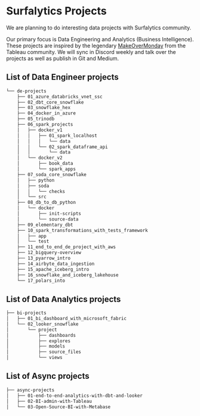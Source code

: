 # Surfalytics Projects

We are planning to do interesting data projects with Surfalytics community.

Our primary focus is Data Engineering and Analytics (Business Intelligence).  These projects are inspired by the legendary [MakeOverMonday](https://www.makeovermonday.co.uk/) from the Tableau community.
We will sync in Discord weekly and talk over the projects as well as publish in Git and Medium.

## List of Data Engineer projects

```bash
└── de-projects
    ├── 01_azure_databricks_vnet_ssc
    ├── 02_dbt_core_snowflake
    ├── 03_snowflake_hex
    ├── 04_docker_in_azure
    ├── 05_trinodb
    ├── 06_spark_projects
    │   ├── docker_v1
    │   │   ├── 01_spark_localhost
    │   │   │   └── data
    │   │   └── 02_spark_dataframe_api
    │   │       └── data
    │   └── docker_v2
    │       ├── book_data
    │       └── spark_apps
    ├── 07_soda_core_snowflake
    │   ├── python
    │   ├── soda
    │   │   └── checks
    │   └── src
    ├── 08_db_to_db_python
    │   └── docker
    │       ├── init-scripts
    │       └── source-data
    ├── 09_elementary_dbt
    ├── 10_spark_transformations_with_tests_framework
    │   ├── app
    │   └── test
    ├── 11_end_to_end_de_project_with_aws
    ├── 12_bigquery-overview
    ├── 13_pyarrow_intro
    ├── 14_airbyte_data_ingestion
    ├── 15_apache_iceberg_intro
    ├── 16_snowflake_and_iceberg_lakehouse
    └── 17_polars_into
```

## List of Data Analytics projects

```bash
├── bi-projects
│   ├── 01_bi_dashboard_with_microsoft_fabric
│   └── 02_looker_snowflake
│       └── project
│           ├── dashboards
│           ├── explores
│           ├── models
│           ├── source_files
│           └── views
```

## List of Async projects

```bash
├── async-projects
│   ├── 01-end-to-end-analytics-with-dbt-and-looker
│   ├── 02-BI-admin-with-Tableau
│   └── 03-Open-Source-BI-with-Metabase
```
